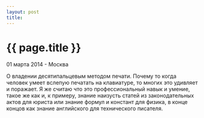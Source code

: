 ```yaml
---
layout: post
title: 
---
```


{{ page.title }}
================

<p class="meta">01 марта 2014 - Москва</p>

О владении десятипальцевым методом печати.  Почему то когда человек
умеет вслепую печатать на клавиатуре, то многих это удивляет и поражает.
Я же считаю что это профессиональный навык и умение, такое же как и, к
примеру, знание наизусть статей из законодательных актов для юриста или
знание формул и констант для физика, в конце концов как знание
английского для технического писателя.
